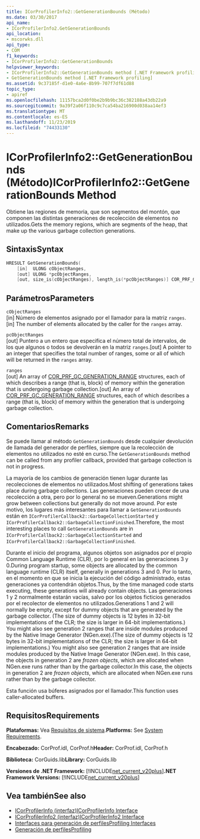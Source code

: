 ```yaml
---
title: ICorProfilerInfo2::GetGenerationBounds (Método)
ms.date: 03/30/2017
api_name:
- ICorProfilerInfo2.GetGenerationBounds
api_location:
- mscorwks.dll
api_type:
- COM
f1_keywords:
- ICorProfilerInfo2::GetGenerationBounds
helpviewer_keywords:
- ICorProfilerInfo2::GetGenerationBounds method [.NET Framework profiling]
- GetGenerationBounds method [.NET Framework profiling]
ms.assetid: 9c37185f-d1e0-4a6e-8b99-707f7df61d88
topic_type:
- apiref
ms.openlocfilehash: 11157bca2d0f0be2b9b9bc36c382188a43db22a9
ms.sourcegitcommit: 9a39f2a06f110c9c7ca54ba216900d038aa14ef3
ms.translationtype: MT
ms.contentlocale: es-ES
ms.lasthandoff: 11/23/2019
ms.locfileid: "74433130"
---
```

# <a name="icorprofilerinfo2getgenerationbounds-method"></a><span data-ttu-id="78316-102">ICorProfilerInfo2::GetGenerationBounds (Método)</span><span class="sxs-lookup"><span data-stu-id="78316-102">ICorProfilerInfo2::GetGenerationBounds Method</span></span>
<span data-ttu-id="78316-103">Obtiene las regiones de memoria, que son segmentos del montón, que componen las distintas generaciones de recolección de elementos no utilizados.</span><span class="sxs-lookup"><span data-stu-id="78316-103">Gets the memory regions, which are segments of the heap, that make up the various garbage collection generations.</span></span>  
  
## <a name="syntax"></a><span data-ttu-id="78316-104">Sintaxis</span><span class="sxs-lookup"><span data-stu-id="78316-104">Syntax</span></span>  
  
```cpp  
HRESULT GetGenerationBounds(  
    [in]  ULONG cObjectRanges,  
    [out] ULONG *pcObjectRanges,  
    [out, size_is(cObjectRanges), length_is(*pcObjectRanges)] COR_PRF_GC_GENERATION_RANGE ranges[]);  
```  
  
## <a name="parameters"></a><span data-ttu-id="78316-105">Parámetros</span><span class="sxs-lookup"><span data-stu-id="78316-105">Parameters</span></span>  
 `cObjectRanges`  
 <span data-ttu-id="78316-106">[in] Número de elementos asignado por el llamador para la matriz `ranges`.</span><span class="sxs-lookup"><span data-stu-id="78316-106">[in] The number of elements allocated by the caller for the `ranges` array.</span></span>  
  
 `pcObjectRanges`  
 <span data-ttu-id="78316-107">[out] Puntero a un entero que especifica el número total de intervalos, de los que algunos o todos se devolverán en la matriz `ranges`.</span><span class="sxs-lookup"><span data-stu-id="78316-107">[out] A pointer to an integer that specifies the total number of ranges, some or all of which will be returned in the `ranges` array.</span></span>  
  
 `ranges`  
 <span data-ttu-id="78316-108">[out] An array of [COR_PRF_GC_GENERATION_RANGE](../../../../docs/framework/unmanaged-api/profiling/cor-prf-gc-generation-range-structure.md) structures, each of which describes a range (that is, block) of memory within the generation that is undergoing garbage collection.</span><span class="sxs-lookup"><span data-stu-id="78316-108">[out] An array of [COR_PRF_GC_GENERATION_RANGE](../../../../docs/framework/unmanaged-api/profiling/cor-prf-gc-generation-range-structure.md) structures, each of which describes a range (that is, block) of memory within the generation that is undergoing garbage collection.</span></span>  
  
## <a name="remarks"></a><span data-ttu-id="78316-109">Comentarios</span><span class="sxs-lookup"><span data-stu-id="78316-109">Remarks</span></span>  
 <span data-ttu-id="78316-110">Se puede llamar al método `GetGenerationBounds` desde cualquier devolución de llamada del generador de perfiles, siempre que la recolección de elementos no utilizados no esté en curso.</span><span class="sxs-lookup"><span data-stu-id="78316-110">The `GetGenerationBounds` method can be called from any profiler callback, provided that garbage collection is not in progress.</span></span>

 <span data-ttu-id="78316-111">La mayoría de los cambios de generación tienen lugar durante las recolecciones de elementos no utilizados.</span><span class="sxs-lookup"><span data-stu-id="78316-111">Most shifting of generations takes place during garbage collections.</span></span> <span data-ttu-id="78316-112">Las generaciones pueden crecer de una recolección a otra, pero por lo general no se mueven.</span><span class="sxs-lookup"><span data-stu-id="78316-112">Generations might grow between collections but generally do not move around.</span></span> <span data-ttu-id="78316-113">Por este motivo, los lugares más interesantes para llamar a `GetGenerationBounds` están en `ICorProfilerCallback2::GarbageCollectionStarted` y `ICorProfilerCallback2::GarbageCollectionFinished`.</span><span class="sxs-lookup"><span data-stu-id="78316-113">Therefore, the most interesting places to call `GetGenerationBounds` are in `ICorProfilerCallback2::GarbageCollectionStarted` and `ICorProfilerCallback2::GarbageCollectionFinished`.</span></span>  
  
 <span data-ttu-id="78316-114">Durante el inicio del programa, algunos objetos son asignados por el propio Common Language Runtime (CLR), por lo general en las generaciones 3 y 0.</span><span class="sxs-lookup"><span data-stu-id="78316-114">During program startup, some objects are allocated by the common language runtime (CLR) itself, generally in generations 3 and 0.</span></span> <span data-ttu-id="78316-115">Por lo tanto, en el momento en que se inicia la ejecución del código administrado, estas generaciones ya contendrán objetos.</span><span class="sxs-lookup"><span data-stu-id="78316-115">Thus, by the time managed code starts executing, these generations will already contain objects.</span></span> <span data-ttu-id="78316-116">Las generaciones 1 y 2 normalmente estarán vacías, salvo por los objetos ficticios generados por el recolector de elementos no utilizados.</span><span class="sxs-lookup"><span data-stu-id="78316-116">Generations 1 and 2 will normally be empty, except for dummy objects that are generated by the garbage collector.</span></span> <span data-ttu-id="78316-117">(The size of dummy objects is 12 bytes in 32-bit implementations of the CLR; the size is larger in 64-bit implementations.) You might also see generation 2 ranges that are inside modules produced by the Native Image Generator (NGen.exe).</span><span class="sxs-lookup"><span data-stu-id="78316-117">(The size of dummy objects is 12 bytes in 32-bit implementations of the CLR; the size is larger in 64-bit implementations.) You might also see generation 2 ranges that are inside modules produced by the Native Image Generator (NGen.exe).</span></span> <span data-ttu-id="78316-118">In this case, the objects in generation 2 are *frozen objects*, which are allocated when NGen.exe runs rather than by the garbage collector.</span><span class="sxs-lookup"><span data-stu-id="78316-118">In this case, the objects in generation 2 are *frozen objects*, which are allocated when NGen.exe runs rather than by the garbage collector.</span></span>  
  
 <span data-ttu-id="78316-119">Esta función usa búferes asignados por el llamador.</span><span class="sxs-lookup"><span data-stu-id="78316-119">This function uses caller-allocated buffers.</span></span>  
  
## <a name="requirements"></a><span data-ttu-id="78316-120">Requisitos</span><span class="sxs-lookup"><span data-stu-id="78316-120">Requirements</span></span>  
 <span data-ttu-id="78316-121">**Plataformas:** Vea [Requisitos de sistema](../../../../docs/framework/get-started/system-requirements.md).</span><span class="sxs-lookup"><span data-stu-id="78316-121">**Platforms:** See [System Requirements](../../../../docs/framework/get-started/system-requirements.md).</span></span>  
  
 <span data-ttu-id="78316-122">**Encabezado:** CorProf.idl, CorProf.h</span><span class="sxs-lookup"><span data-stu-id="78316-122">**Header:** CorProf.idl, CorProf.h</span></span>  
  
 <span data-ttu-id="78316-123">**Biblioteca:** CorGuids.lib</span><span class="sxs-lookup"><span data-stu-id="78316-123">**Library:** CorGuids.lib</span></span>  
  
 <span data-ttu-id="78316-124">**Versiones de .NET Framework:** [!INCLUDE[net_current_v20plus](../../../../includes/net-current-v20plus-md.md)]</span><span class="sxs-lookup"><span data-stu-id="78316-124">**.NET Framework Versions:** [!INCLUDE[net_current_v20plus](../../../../includes/net-current-v20plus-md.md)]</span></span>  
  
## <a name="see-also"></a><span data-ttu-id="78316-125">Vea también</span><span class="sxs-lookup"><span data-stu-id="78316-125">See also</span></span>

- [<span data-ttu-id="78316-126">ICorProfilerInfo (interfaz)</span><span class="sxs-lookup"><span data-stu-id="78316-126">ICorProfilerInfo Interface</span></span>](../../../../docs/framework/unmanaged-api/profiling/icorprofilerinfo-interface.md)
- [<span data-ttu-id="78316-127">ICorProfilerInfo2 (interfaz)</span><span class="sxs-lookup"><span data-stu-id="78316-127">ICorProfilerInfo2 Interface</span></span>](../../../../docs/framework/unmanaged-api/profiling/icorprofilerinfo2-interface.md)
- [<span data-ttu-id="78316-128">Interfaces para generación de perfiles</span><span class="sxs-lookup"><span data-stu-id="78316-128">Profiling Interfaces</span></span>](../../../../docs/framework/unmanaged-api/profiling/profiling-interfaces.md)
- [<span data-ttu-id="78316-129">Generación de perfiles</span><span class="sxs-lookup"><span data-stu-id="78316-129">Profiling</span></span>](../../../../docs/framework/unmanaged-api/profiling/index.md)
